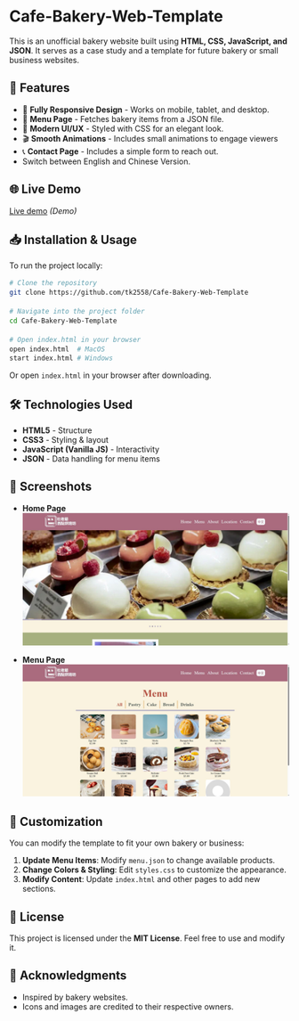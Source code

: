 # Cafe-Bakery-Web-Template

This is an unofficial bakery website built using **HTML, CSS, JavaScript, and JSON**. It serves as a case study and a template for future bakery or small business websites.

## 🚀 Features
- 🍰 **Fully Responsive Design** - Works on mobile, tablet, and desktop.
- 📜 **Menu Page** - Fetches bakery items from a JSON file.
- 🎨 **Modern UI/UX** - Styled with CSS for an elegant look.
- 🎬 **Smooth Animations** - Includes small animations to engage viewers
- 📞 **Contact Page** - Includes a simple form to reach out.
- Switch between English and Chinese Version.

## 🌐 Live Demo
[Live demo](https://github.com/tk2558/Cafe-Bakery-Web-Template/blob/main/screenshot/WebDemo.gif) *(Demo)*

## 📥 Installation & Usage
To run the project locally:
```sh
# Clone the repository
git clone https://github.com/tk2558/Cafe-Bakery-Web-Template

# Navigate into the project folder
cd Cafe-Bakery-Web-Template

# Open index.html in your browser
open index.html  # MacOS
start index.html # Windows
```
Or open `index.html` in your browser after downloading.

## 🛠️ Technologies Used
- **HTML5** - Structure
- **CSS3** - Styling & layout
- **JavaScript (Vanilla JS)** - Interactivity
- **JSON** - Data handling for menu items

## 📸 Screenshots
- **Home Page**
![Homepage](https://github.com/tk2558/Cafe-Bakery-Web-Template/blob/main/screenshot/Home.JPG)

- **Menu Page**
![Menupage](https://github.com/tk2558/Cafe-Bakery-Web-Template/blob/main/screenshot/Menu.JPG)

## 🎨 Customization
You can modify the template to fit your own bakery or business:
1. **Update Menu Items**: Modify `menu.json` to change available products.
2. **Change Colors & Styling**: Edit `styles.css` to customize the appearance.
3. **Modify Content**: Update `index.html` and other pages to add new sections.

## 📜 License
This project is licensed under the **MIT License**. Feel free to use and modify it.

## 🙌 Acknowledgments
- Inspired by bakery websites.
- Icons and images are credited to their respective owners.
